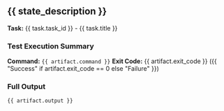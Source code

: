 ## {{ state_description }}

**Task:** {{ task.task_id }} - {{ task.title }}

### Test Execution Summary
**Command:** `{{ artifact.command }}`
**Exit Code:** {{ artifact.exit_code }} ({{ "Success" if artifact.exit_code == 0 else "Failure" }})

### Full Output
```
{{ artifact.output }}
```